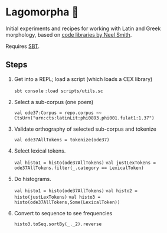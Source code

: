 # Lagomorpha 🐰

Initial experiments and recipes for working with Latin and Greek morphology, based on [code libraries by Neel Smith](https://github.com/neelsmith?tab=repositories).

Requires [SBT](https://www.scala-sbt.org).

## Steps

1. Get into a REPL; load a script (which loads a CEX library)

    `sbt console`
    `:load scripts/utils.sc`

1. Select a sub-corpus (one poem)

	`val ode37:Corpus = repo.corpus ~~ CtsUrn("urn:cts:latinLit:phi0893.phi001.fulat1:1.37")`

1. Validate orthography of selected sub-corpus and tokenize

	`val ode37AllTokens = tokenize(ode37)`

1. Select lexical tokens.

	`val histo1 = histo(ode37AllTokens)`
	`val justLexTokens = ode37AllTokens.filter(_.category == LexicalToken)`

1. Do histograms.

	`val histo1 = histo(ode37AllTokens)`
	`val histo2 = histo(justLexTokens)`
	`val histo3 = histo(ode37AllTokens,Some(LexicalToken))`

1. Convert to sequence to see frequencies

	`histo3.toSeq.sortBy(_._2).reverse`

